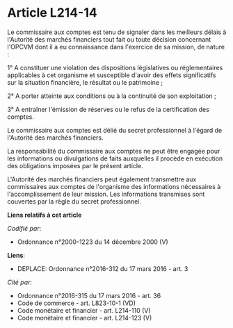 # Article L214-14

Le commissaire aux comptes est tenu de signaler dans les meilleurs délais à l'Autorité des marchés financiers tout fait ou
toute décision concernant l'OPCVM dont il a eu connaissance dans l'exercice de sa mission, de nature : 

1° A constituer une violation des dispositions législatives ou réglementaires applicables à cet organisme et susceptible
d'avoir des effets significatifs sur la situation financière, le résultat ou le patrimoine ; 

2° A porter atteinte aux conditions ou à la continuité de son exploitation ; 

3° A entraîner l'émission de réserves ou le refus de la certification des comptes. 

Le commissaire aux comptes est délié du secret professionnel à l'égard de l'Autorité des marchés financiers. 

La responsabilité du commissaire aux comptes ne peut être engagée pour les informations ou divulgations de faits auxquelles
il procède en exécution des obligations imposées par le présent article. 

L'Autorité des marchés financiers peut également transmettre aux commissaires aux comptes de l'organisme des informations
nécessaires à l'accomplissement de leur mission. Les informations transmises sont couvertes par la règle du secret
professionnel.

**Liens relatifs à cet article**

_Codifié par_:

  - Ordonnance n°2000-1223 du 14 décembre 2000 (V)

**Liens**:

  - DEPLACE: Ordonnance n°2016-312 du 17 mars 2016 - art. 3

_Cité par_:

  - Ordonnance n°2016-315 du 17 mars 2016 - art. 36
  - Code de commerce - art. L823-10-1 (VD)
  - Code monétaire et financier - art. L214-110 (V)
  - Code monétaire et financier - art. L214-123 (V)
